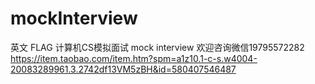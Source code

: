# mockInterview
英文 FLAG 计算机CS模拟面试 mock interview
欢迎咨询微信19795572282
https://item.taobao.com/item.htm?spm=a1z10.1-c-s.w4004-20083289961.3.2742df13VM5zBH&id=580407546487
